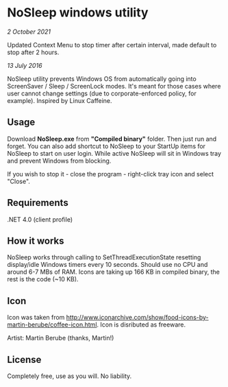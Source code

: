 # NoSleep windows utility
*2 October 2021*

Updated Context Menu to stop timer after certain interval, made default to stop after 2 hours.

*13 July 2016*

NoSleep utility prevents Windows OS from automatically going into ScreenSaver / Sleep / ScreenLock modes. It's meant for those cases where user cannot change settings (due to corporate-enforced policy, for example). Inspired by Linux Caffeine.

## Usage
Download **NoSleep.exe** from **"Compiled binary"** folder. Then just run and forget. You can also add shortcut to NoSleep to your StartUp items for NoSleep to start on user login. While active NoSleep will sit in Windows tray and prevent Windows from blocking.

If you wish to stop it - close the program - right-click tray icon and select "Close".

## Requirements
.NET 4.0 (client profile)

## How it works
NoSleep works through calling to SetThreadExecutionState resetting display/idle Windows timers every 10 seconds. Should use no CPU and around 6-7 MBs of RAM. Icons are taking up 166 KB in compiled binary, the rest is the code (~10 KB).

## Icon
Icon was taken from http://www.iconarchive.com/show/food-icons-by-martin-berube/coffee-icon.html. Icon is disributed as freeware. 

Artist: Martin Berube (thanks, Martin!)

## License
Completely free, use as you will. No liability. 
